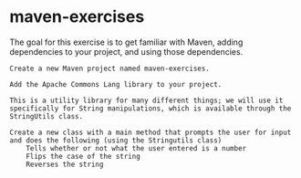# maven-exercises
The goal for this exercise is to get familiar with Maven, adding dependencies to your project, and using those dependencies.

    Create a new Maven project named maven-exercises.

    Add the Apache Commons Lang library to your project.

    This is a utility library for many different things; we will use it specifically for String manipulations, which is available through the StringUtils class.

    Create a new class with a main method that prompts the user for input and does the following (using the Stringutils class)
        Tells whether or not what the user entered is a number
        Flips the case of the string
        Reverses the string

